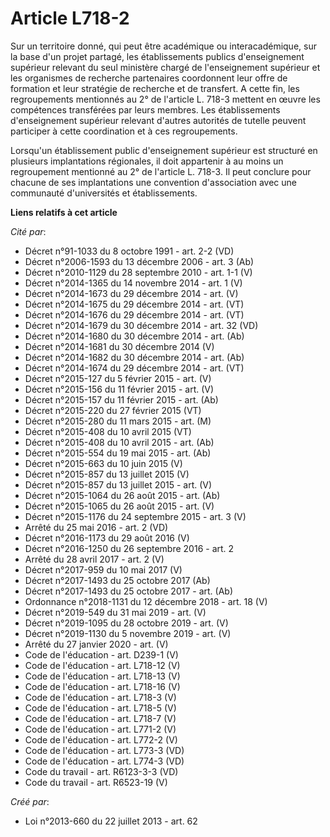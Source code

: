 # Article L718-2

Sur un territoire donné, qui peut être académique ou interacadémique, sur la base d'un projet partagé, les établissements
publics d'enseignement supérieur relevant du seul ministère chargé de l'enseignement supérieur et les organismes de recherche
partenaires coordonnent leur offre de formation et leur stratégie de recherche et de transfert. A cette fin, les
regroupements mentionnés au 2° de l'article L. 718-3 mettent en œuvre les compétences transférées par leurs membres. Les
établissements d'enseignement supérieur relevant d'autres autorités de tutelle peuvent participer à cette coordination et à
ces regroupements. 

Lorsqu'un établissement public d'enseignement supérieur est structuré en plusieurs implantations régionales, il doit
appartenir à au moins un regroupement mentionné au 2° de l'article L. 718-3. Il peut conclure pour chacune de ses
implantations une convention d'association avec une communauté d'universités et établissements.

**Liens relatifs à cet article**

_Cité par_:

  - Décret n°91-1033 du 8 octobre 1991 - art. 2-2 (VD)
  - Décret n°2006-1593 du 13 décembre 2006 - art. 3 (Ab)
  - Décret n°2010-1129 du 28 septembre 2010 - art. 1-1 (V)
  - Décret n°2014-1365 du 14 novembre 2014 - art. 1 (V)
  - Décret n°2014-1673 du 29 décembre 2014 - art. (V)
  - Décret n°2014-1675 du 29 décembre 2014 - art. (VT)
  - Décret n°2014-1676 du 29 décembre 2014 - art. (VT)
  - Décret n°2014-1679 du 30 décembre 2014 - art. 32 (VD)
  - Décret n°2014-1680 du 30 décembre 2014 - art. (Ab)
  - Décret n°2014-1681 du 30 décembre 2014 (V)
  - Décret n°2014-1682 du 30 décembre 2014 - art. (Ab)
  - Décret n°2014-1674 du 29 décembre 2014 - art. (VT)
  - Décret n°2015-127 du 5 février 2015 - art. (V)
  - Décret n°2015-156 du 11 février 2015 - art. (V)
  - Décret n°2015-157 du 11 février 2015 - art. (Ab)
  - Décret n°2015-220 du 27 février 2015 (VT)
  - Décret n°2015-280 du 11 mars 2015 - art. (M)
  - Décret n°2015-408 du 10 avril 2015 (VT)
  - Décret n°2015-408 du 10 avril 2015 - art. (Ab)
  - Décret n°2015-554 du 19 mai 2015 - art. (Ab)
  - Décret n°2015-663 du 10 juin 2015 (V)
  - Décret n°2015-857 du 13 juillet 2015 (V)
  - Décret n°2015-857 du 13 juillet 2015 - art. (V)
  - Décret n°2015-1064 du 26 août 2015 - art. (Ab)
  - Décret n°2015-1065 du 26 août 2015 - art. (V)
  - Décret n°2015-1176 du 24 septembre 2015 - art. 3 (V)
  - Arrêté du 25 mai 2016 - art. 2 (VD)
  - Décret n°2016-1173 du 29 août 2016 (V)
  - Décret n°2016-1250 du 26 septembre 2016 - art. 2
  - Arrêté du 28 avril 2017 - art. 2 (V)
  - Décret n°2017-959 du 10 mai 2017 (V)
  - Décret n°2017-1493 du 25 octobre 2017 (Ab)
  - Décret n°2017-1493 du 25 octobre 2017 - art. (Ab)
  - Ordonnance n°2018-1131 du 12 décembre 2018 - art. 18 (V)
  - Décret n°2019-549 du 31 mai 2019 - art. (V)
  - Décret n°2019-1095 du 28 octobre 2019 - art. (V)
  - Décret n°2019-1130 du 5 novembre 2019 - art. (V)
  - Arrêté du 27 janvier 2020 - art. (V)
  - Code de l'éducation - art. D239-1 (V)
  - Code de l'éducation - art. L718-12 (V)
  - Code de l'éducation - art. L718-13 (V)
  - Code de l'éducation - art. L718-16 (V)
  - Code de l'éducation - art. L718-3 (V)
  - Code de l'éducation - art. L718-5 (V)
  - Code de l'éducation - art. L718-7 (V)
  - Code de l'éducation - art. L771-2 (V)
  - Code de l'éducation - art. L772-2 (V)
  - Code de l'éducation - art. L773-3 (VD)
  - Code de l'éducation - art. L774-3 (VD)
  - Code du travail - art. R6123-3-3 (VD)
  - Code du travail - art. R6523-19 (V)

_Créé par_:

  - Loi n°2013-660 du 22 juillet 2013 - art. 62
